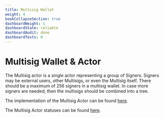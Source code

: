 ```yaml
---
title: Multisig Wallet
weight: 4
bookCollapseSection: true
dashboardWeight: 1
dashboardState: reliable
dashboardAudit: done
dashboardTests: 0
---
```


# Multisig Wallet & Actor


The Multisig actor is a single actor representing a group of Signers. Signers may be external users, other Multisigs, or even the Multisig itself. There should be a maximum of 256 signers in a multisig wallet. In case more signers are needed, then the multisigs should be combined into a tree. 

The implementation of the Multisig Actor can be found [here](https://github.com/filecoin-project/specs-actors/blob/master/actors/builtin/multisig/multisig_actor.go).

The Multisig Actor statuses can be found [here](https://github.com/filecoin-project/specs-actors/blob/master/actors/builtin/multisig/multisig_state.go).

